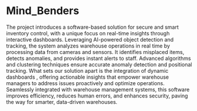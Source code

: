 # Mind_Benders

The project introduces a software-based solution for secure and smart inventory control, with a unique focus on real-time insights through interactive dashboards. Leveraging AI-powered object detection and tracking, the system analyzes warehouse operations in real time by processing data from cameras and sensors. It identifies misplaced items, detects anomalies, and provides instant alerts to staff. Advanced algorithms and clustering techniques ensure accurate anomaly detection and positional tracking. What sets our solution apart is the integration of dynamic dashboards , offering actionable insights that empower warehouse managers to address issues proactively and optimize operations. Seamlessly integrated with warehouse management systems, this software improves efficiency, reduces human errors, and enhances security, paving the way for smarter, data-driven warehouses.
